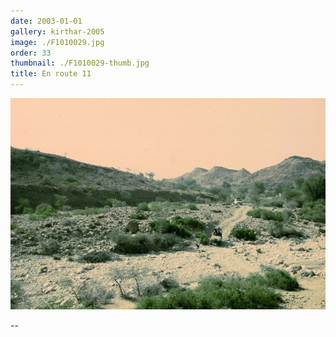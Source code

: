 ```yaml
---
date: 2003-01-01
gallery: kirthar-2005
image: ./F1010029.jpg
order: 33
thumbnail: ./F1010029-thumb.jpg
title: En route 11
---
```


![En route 11](./F1010029.jpg)

--